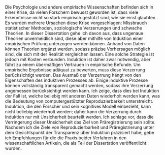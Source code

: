 Die Psychologie und andere empirische Wissenschaften befinden sich in einer Krise, da vielen Forschern bewusst geworden ist, dass viele Erkenntnisse nicht so stark empirisch gestützt sind, wie sie einst glaubten.
Es wurden mehrere Ursachen diese Krise vorgeschlagen: Missbrauch statistischer Methoden, soziologische Verzerrungen und schwache Theorien.
In dieser Dissertation gehe ich davon aus, dass ungenaue Theorien unvermeidlich sind, diese aber mithilfe von Induktion einer empirischen Prüfung unterzogen werden können.
Anhand von Daten können Theorien ergänzt werden, sodass präzise Vorhersagen möglich sind, die sich mit der Realität vergleichen lassen.
Eine solche Strategie ist jedoch mit Kosten verbunden.
Induktion ist daher zwar notwendig, aber führt zu einem übermäßigen Vertrauen in empirische Befunde.
Um empirische Ergebnisse adäquat zu bewerten, muss diese Verzerrung berücksichtigt werden.
Das Ausmaß der Verzerrung hängt von den Eigenschaften des induktiven Prozesses ab.
Einige induktive Prozesse können vollständig transparent gemacht werden, sodass ihre Verzerrung angemessen berücksichtigt werden kann.
Ich zeige, dass dies bei Induktion der Fall ist, welche beliebig mit anderen Daten wiederholt werden kann, was die Bedeutung von computergestützter Reproduzierbarkeit unterstreicht.
Induktion, die den Forscher und sein kognitives Modell einbezieht, kann nicht beliebig wiederholt werden; daher kann die Verzerrung durch Induktion nur mit Unsicherheit beurteilt werden.
Ich schlage vor, dass die Verringerung dieser Unsicherheit das Ziel von Präregistrierung sein sollte.
Nachdem ich die Ziele von Reproduzierbarkeit und Präregistrierung unter dem Gesichtspunkt der Transparenz über Induktion präzisiert habe, gebe ich Empfehlungen für die die Praxis beider Verfahren in den wissenschaftlichen Artikeln, die als Teil der Dissertation veröffentlicht wurden.
